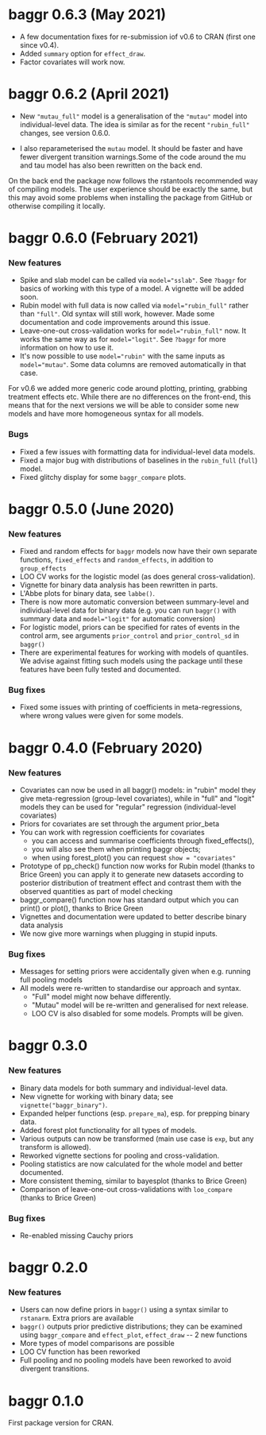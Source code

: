 # baggr 0.6.3 (May 2021)

* A few documentation fixes for re-submission iof v0.6 to CRAN (first one since v0.4).
* Added `summary` option for `effect_draw`.
* Factor covariates will work now.


# baggr 0.6.2 (April 2021)

* New `"mutau_full"` model is a generalisation of the `"mutau"` model into individual-level data.
  The idea is similar as for the recent `"rubin_full"` changes, see version 0.6.0.
  
* I also reparameterised the `mutau` model. It should be faster and have fewer divergent 
  transition warnings.Some of the code around the mu and tau model has also been 
  rewritten on the back end.


On the back end the package now follows the rstantools recommended way of compiling models.
The user experience should be exactly the same, but this may avoid some problems 
when installing the package from GitHub or otherwise compiling it locally.


# baggr 0.6.0 (February 2021)

### New features

* Spike and slab model can be called via `model="sslab"`. See `?baggr` for basics of
  working with this type of a model. A vignette will be added soon.
* Rubin model with full data is now called via `model="rubin_full"` rather than `"full"`. 
  Old syntax will still work, however. Made some documentation and code improvements
  around this issue.
* Leave-one-out cross-validation works for `model="rubin_full"` now. It works the same 
  way as for `model="logit"`. See `?baggr` for more information on how to use it.
* It's now possible to use `model="rubin"` with the same inputs as `model="mutau"`.
  Some data columns are removed automatically in that case.

For v0.6 we added more generic code around plotting, printing, grabbing treatment effects
etc. While there are no differences on the front-end, this means that for the next
versions we will be able to consider some new models and have more homogeneous syntax
for all models.

### Bugs

* Fixed a few issues with formatting data for individual-level data models.
* Fixed a major bug with distributions of baselines in the `rubin_full` (`full`) model.
* Fixed glitchy display for some `baggr_compare` plots.


# baggr 0.5.0 (June 2020)

### New features

* Fixed and random effects for `baggr` models now have their own separate functions,
  `fixed_effects` and `random_effects`, in addition to `group_effects`
* LOO CV works for the logistic model (as does general cross-validation).
* Vignette for binary data analysis has been rewritten in parts.
* L'Abbe plots for binary data, see `labbe()`.
* There is now more automatic conversion between summary-level and individual-level
  data for binary data (e.g. you can run `baggr()` with summary data and `model="logit"`
  for automatic conversion)
* For logistic model, priors can be specified for rates of events in the control arm,
  see arguments `prior_control` and `prior_control_sd` in `baggr()`
* There are experimental features for working with models of quantiles. 
  We advise against fitting such models using the package until these features
  have been fully tested and documented.
  

### Bug fixes

* Fixed some issues with printing of coefficients in meta-regressions,
  where wrong values were given for some models.




# baggr 0.4.0 (February 2020)

### New features

* Covariates can now be used in all baggr() models: in "rubin" model they give meta-regression
  (group-level covariates), while in "full" and "logit" models they can be used for "regular"
  regression (individual-level covariates)
* Priors for covariates are set through the argument prior_beta
* You can work with regression coefficients for covariates 
    + you can access and summarise coefficients through fixed_effects(),
    + you will also see them when printing baggr objects; 
    + when using forest_plot() you can request `show = "covariates"`
* Prototype of pp_check() function now works for Rubin model (thanks to Brice Green)
  you can apply it to generate new datasets according to posterior distribution of treatment effect
  and contrast them with the observed quantities as part of model checking
* baggr_compare() function now has standard output which you can print() or plot(), 
  thanks to Brice Green
* Vignettes and documentation were updated to better describe binary data analysis
* We now give more warnings when plugging in stupid inputs.
  
### Bug fixes

* Messages for setting priors were accidentally given when e.g. running full pooling models
* All models were re-written to standardise our approach and syntax. 
  + "Full" model might now behave differently.
  + "Mutau" model will be re-written and generalised for next release.
  + LOO CV is also disabled for some models. Prompts will be given.



# baggr 0.3.0

### New features

* Binary data models for both summary and individual-level data.
* New vignette for working with binary data; see `vignette("baggr_binary")`.
* Expanded helper functions (esp. `prepare_ma`), esp. for prepping binary data.
* Added forest plot functionality for all types of models.
* Various outputs can now be transformed (main use case is `exp`, but any transform is allowed).
* Reworked vignette sections for pooling and cross-validation.
* Pooling statistics are now calculated for the whole model and better documented.
* More consistent theming, similar to bayesplot (thanks to Brice Green)
* Comparison of leave-one-out cross-validations with `loo_compare` (thanks to Brice Green)
  
### Bug fixes

* Re-enabled missing Cauchy priors



# baggr 0.2.0

### New features

* Users can now define priors in `baggr()` using a syntax similar to `rstanarm`.
  Extra priors are available
* `baggr()` outputs prior predictive distributions; they can be examined using
  `baggr_compare` and `effect_plot`, `effect_draw` -- 2 new functions
* More types of model comparisons are possible
* LOO CV function has been reworked
* Full pooling and no pooling models have been reworked to avoid divergent 
  transitions.



# baggr 0.1.0

First package version for CRAN. 
